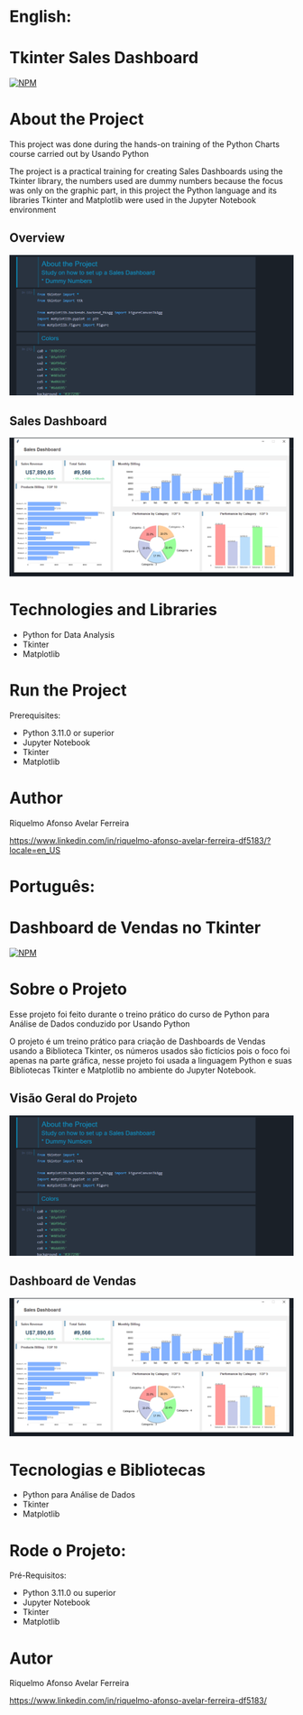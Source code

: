 # English: 
# Tkinter Sales Dashboard
[![NPM](https://img.shields.io/npm/l/react)](https://github.com/RiquelmoFerreira/Tkinter_Dashboard/blob/main/LICENSE)

# About the Project

This project was done during the hands-on training of the Python Charts course carried out by Usando Python

The project is a practical training for creating Sales Dashboards using the Tkinter library, the numbers used are dummy numbers because the focus was only on the graphic part, in this project the Python language and its libraries Tkinter and Matplotlib were used in the Jupyter Notebook environment

## Overview
![InitialVision](https://github.com/RiquelmoFerreira/Tkinter_Dashboard/blob/main/Overview.png)

## Sales Dashboard
![Dashboard](https://github.com/RiquelmoFerreira/Tkinter_Dashboard/blob/main/Dashboard.png)

# Technologies and Libraries

- Python for Data Analysis
- Tkinter
- Matplotlib

# Run the Project
Prerequisites:
- Python 3.11.0 or superior
- Jupyter Notebook
- Tkinter
- Matplotlib

# Author
Riquelmo Afonso Avelar Ferreira

https://www.linkedin.com/in/riquelmo-afonso-avelar-ferreira-df5183/?locale=en_US
#

# Português:
# Dashboard de Vendas no Tkinter
[![NPM](https://img.shields.io/npm/l/react)](https://github.com/RiquelmoFerreira/Tkinter_Dashboard/blob/main/LICENSE)

# Sobre o Projeto

Esse projeto foi feito durante o treino prático do curso de Python para Análise de Dados conduzido por Usando Python

O projeto é um treino prático para criação de Dashboards de Vendas usando a Biblioteca Tkinter, os números usados são fictícios pois o foco foi apenas na parte gráfica, nesse projeto foi usada a linguagem Python e suas Bibliotecas Tkinter e Matplotlib no ambiente do Jupyter Notebook.

## Visão Geral do Projeto
![VisaoGeral](https://github.com/RiquelmoFerreira/Tkinter_Dashboard/blob/main/Overview.png)

## Dashboard de Vendas
![Dashboard](https://github.com/RiquelmoFerreira/Tkinter_Dashboard/blob/main/Dashboard.png)

# Tecnologias e Bibliotecas
- Python para Análise de Dados
- Tkinter
- Matplotlib

# Rode o Projeto:
Pré-Requisitos:
- Python 3.11.0 ou superior
- Jupyter Notebook
- Tkinter
- Matplotlib

# Autor
Riquelmo Afonso Avelar Ferreira

https://www.linkedin.com/in/riquelmo-afonso-avelar-ferreira-df5183/


 



 

